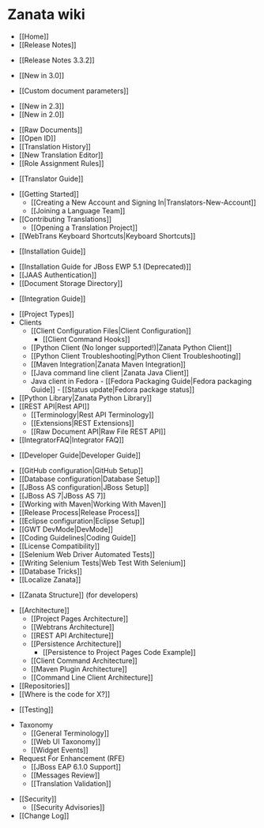 # Zanata wiki

- [[Home]]
- [[Release Notes]]
 * [[Release Notes 3.3.2]]
- [[New in 3.0]]
 * [[Custom document parameters]]
- [[New in 2.3]]
- [[New in 2.0]]
 * [[Raw Documents]]
 * [[Open ID]]
 * [[Translation History]]
 * [[New Translation Editor]]
 * [[Role Assignment Rules]]
- [[Translator Guide]]
 * [[Getting Started]]
     - [[Creating a New Account and Signing In|Translators-New-Account]]
     - [[Joining a Language Team]]
 * [[Contributing Translations]]
     - [[Opening a Translation Project]]
 * [[WebTrans Keyboard Shortcuts|Keyboard Shortcuts]]
- [[Installation Guide]]
 * [[Installation Guide for JBoss EWP 5.1 (Deprecated)]]
 * [[JAAS Authentication]]
 * [[Document Storage Directory]]
- [[Integration Guide]]
 * [[Project Types]]
 * Clients
     - [[Client Configuration Files|Client Configuration]]
       - [[Client Command Hooks]]
     - [[Python Client (No longer supported!)|Zanata Python Client]]
     - [[Python Client Troubleshooting|Python Client Troubleshooting]]
     - [[Maven Integration|Zanata Maven Integration]]
     - [[Java command line client |Zanata Java Client]]
     - Java client in Fedora
           - [[Fedora Packaging Guide|Fedora packaging Guide]]
           - [[Status update|Fedora package status]]
 * [[Python Library|Zanata Python Library]]
 * [[REST API|Rest API]]
     - [[Terminology|Rest API Terminology]]
     - [[Extensions|REST Extensions]]
     - [[Raw Document API|Raw File REST API]]
 * [[IntegratorFAQ|Integrator FAQ]]
- [[Developer Guide|Developer Guide]]
 * [[GitHub configuration|GitHub Setup]]
 * [[Database configuration|Database Setup]]
 * [[JBoss AS configuration|JBoss Setup]]
 * [[JBoss AS 7|JBoss AS 7]]
 * [[Working with Maven|Working With Maven]]
 * [[Release Process|Release Process]]
 * [[Eclipse configuration|Eclipse Setup]]
 * [[GWT DevMode|DevMode]]
 * [[Coding Guidelines|Coding Guide]]
 * [[License Compatibility]]
 * [[Selenium Web Driver Automated Tests]]
 * [[Writing Selenium Tests|Web Test With Selenium]]
 * [[Database Tricks]]
 * [[Localize Zanata]]
- [[Zanata Structure]] (for developers)
 * [[Architecture]]
     - [[Project Pages Architecture]]
     - [[Webtrans Architecture]]
     - [[REST API Architecture]]
     - [[Persistence Architecture]]
         * [[Persistence to Project Pages Code Example]]
     - [[Client Command Architecture]]
     - [[Maven Plugin Architecture]]
     - [[Command Line Client Architecture]]
 * [[Repositories]]
 * [[Where is the code for X?]]
- [[Testing]]
 * Taxonomy
     - [[General Terminology]]
     - [[Web UI Taxonomy]]
     - [[Widget Events]]
 * Request For Enhancement (RFE)
     - [[JBoss EAP 6.1.0 Support]]
     - [[Messages Review]]
     - [[Translation Validation]]
- [[Security]]
     - [[Security Advisories]]
- [[Change Log]]